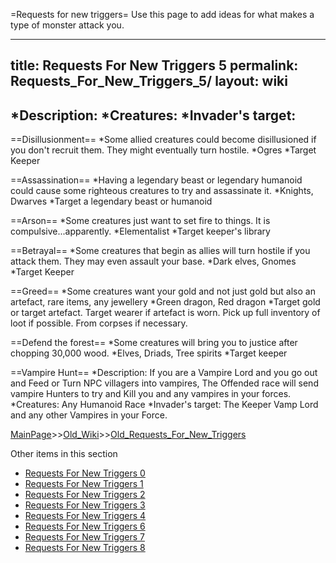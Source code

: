 =Requests for new triggers=
Use this page to add ideas for what makes a type of monster attack you.

----
title: Requests For New Triggers 5
permalink: Requests_For_New_Triggers_5/
layout: wiki
----
*Description:
*Creatures:
*Invader's target:
----

==Disillusionment==
*Some allied creatures could become disillusioned if you don't recruit them. They might eventually turn hostile.
*Ogres
*Target Keeper

==Assassination==
*Having a legendary beast or legendary humanoid could cause some righteous creatures to try and assassinate it.
*Knights, Dwarves
*Target a legendary beast or humanoid

==Arson==
*Some creatures just want to set fire to things. It is compulsive...apparently.
*Elementalist
*Target keeper's library

==Betrayal==
*Some creatures that begin as allies will turn hostile if you attack them. They may even assault your base.
*Dark elves, Gnomes
*Target Keeper

==Greed==
*Some creatures want your gold and not just gold but also an artefact, rare items, any jewellery
*Green dragon, Red dragon
*Target gold or target artefact. Target wearer if artefact is worn. Pick up full inventory of loot if possible. From corpses if necessary.

==Defend the forest==
*Some creatures will bring you to justice after chopping 30,000 wood.
*Elves, Driads, Tree spirits
*Target keeper


==Vampire Hunt==
*Description: If you are a Vampire Lord and you go out and Feed or Turn NPC villagers into vampires, The Offended race will send vampire Hunters to try and Kill you and any vampires in your forces. 
*Creatures: Any Humanoid Race
*Invader's target: The Keeper Vamp Lord and any other Vampires in your Force.

[MainPage](/keeperrl_wiki/ "wikilink")>>[Old_Wiki](/keeperrl_wiki/Old_Wiki "wikilink")>>[Old_Requests_For_New_Triggers](/keeperrl_wiki/Old_Requests_For_New_Triggers "wikilink")

Other items in this section
-    [Requests For New Triggers 0](/keeperrl_wiki/Requests_For_New_Triggers_0 "wikilink")
-    [Requests For New Triggers 1](/keeperrl_wiki/Requests_For_New_Triggers_1 "wikilink")
-    [Requests For New Triggers 2](/keeperrl_wiki/Requests_For_New_Triggers_2 "wikilink")
-    [Requests For New Triggers 3](/keeperrl_wiki/Requests_For_New_Triggers_3 "wikilink")
-    [Requests For New Triggers 4](/keeperrl_wiki/Requests_For_New_Triggers_4 "wikilink")
-    [Requests For New Triggers 6](/keeperrl_wiki/Requests_For_New_Triggers_6 "wikilink")
-    [Requests For New Triggers 7](/keeperrl_wiki/Requests_For_New_Triggers_7 "wikilink")
-    [Requests For New Triggers 8](/keeperrl_wiki/Requests_For_New_Triggers_8 "wikilink")
